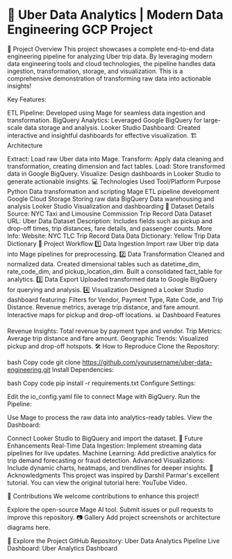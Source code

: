 # 🚖 Uber Data Analytics | Modern Data Engineering GCP Project
📜 Project Overview
This project showcases a complete end-to-end data engineering pipeline for analyzing Uber trip data. By leveraging modern data engineering tools and cloud technologies, the pipeline handles data ingestion, transformation, storage, and visualization. This is a comprehensive demonstration of transforming raw data into actionable insights!

Key Features:

ETL Pipeline: Developed using Mage for seamless data ingestion and transformation.
BigQuery Analytics: Leveraged Google BigQuery for large-scale data storage and analysis.
Looker Studio Dashboard: Created interactive and insightful dashboards for effective visualization.
🏗️ Architecture

Extract: Load raw Uber data into Mage.
Transform: Apply data cleaning and transformation, creating dimension and fact tables.
Load: Store transformed data in Google BigQuery.
Visualize: Design dashboards in Looker Studio to generate actionable insights.
💻 Technologies Used
Tool/Platform	Purpose
Python	Data transformation and scripting
Mage	ETL pipeline development
Google Cloud Storage	Storing raw data
BigQuery	Data warehousing and analysis
Looker Studio	Visualization and dashboarding
📂 Dataset Details
Source: NYC Taxi and Limousine Commission Trip Record Data
Dataset URL: Uber Data
Dataset Description: Includes fields such as pickup and drop-off times, trip distances, fare details, and passenger counts.
More Info:
Website: NYC TLC Trip Record Data
Data Dictionary: Yellow Trip Data Dictionary
🚀 Project Workflow
1️⃣ Data Ingestion
Import raw Uber trip data into Mage pipelines for preprocessing.
2️⃣ Data Transformation
Cleaned and normalized data.
Created dimensional tables such as datetime_dim, rate_code_dim, and pickup_location_dim.
Built a consolidated fact_table for analytics.
3️⃣ Data Export
Uploaded transformed data to Google BigQuery for querying and analysis.
4️⃣ Visualization
Designed a Looker Studio dashboard featuring:
Filters for Vendor, Payment Type, Rate Code, and Trip Distance.
Revenue metrics, average trip distance, and fare amount.
Interactive maps for pickup and drop-off locations.
📊 Dashboard Features

Revenue Insights: Total revenue by payment type and vendor.
Trip Metrics: Average trip distance and fare amount.
Geographic Trends: Visualized pickup and drop-off hotspots.
🛠️ How to Reproduce
Clone the Repository:

bash
Copy code
git clone https://github.com/yourusername/uber-data-engineering.git
Install Dependencies:

bash
Copy code
pip install -r requirements.txt
Configure Settings:

Edit the io_config.yaml file to connect Mage with BigQuery.
Run the Pipeline:

Use Mage to process the raw data into analytics-ready tables.
View the Dashboard:

Connect Looker Studio to BigQuery and import the dataset.
🌟 Future Enhancements
Real-Time Data Ingestion: Implement streaming data pipelines for live updates.
Machine Learning: Add predictive analytics for trip demand forecasting or fraud detection.
Advanced Visualizations: Include dynamic charts, heatmaps, and trendlines for deeper insights.
📝 Acknowledgments
This project was inspired by Darshil Parmar's excellent tutorial.
You can view the original tutorial here: YouTube Video.

🤝 Contributions
We welcome contributions to enhance this project!

Explore the open-source Mage AI tool.
Submit issues or pull requests to improve this repository.
📷 Gallery
Add project screenshots or architecture diagrams here.

🔗 Explore the Project
GitHub Repository: Uber Data Analytics Pipeline
Live Dashboard: Uber Analytics Dashboard
